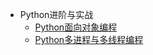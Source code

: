 
* Python进阶与实战
  * [Python面向对象编程](/ProjectDocs/1-Python面向对象编程.md)
  * [Python多进程与多线程编程](/ProjectDocs/2-Python多进程与多线程编程.md)